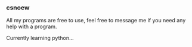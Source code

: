 ### csnoew
All my programs are free to use, feel free to message me if you need any help with a program.

Currently learning python...
